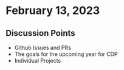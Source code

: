 # February 13, 2023
## Discussion Points
* Github Issues and PRs
* The goals for the upcoming year for CDP 
* Individual Projects